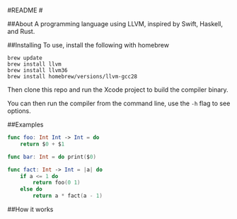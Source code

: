 #README #

##About
A programming language using LLVM, inspired by Swift, Haskell, and Rust.


##Installing
To use, install the following with homebrew

``` 
brew update
brew install llvm
brew install llvm36
brew install homebrew/versions/llvm-gcc28
``` 

Then clone this repo and run the Xcode project to build the compiler binary.

You can then run the compiler from the command line, use the `-h` flag to see options.

##Examples

```swift
func foo: Int Int -> Int = do
    return $0 + $1

func bar: Int = do print($0)

func fact: Int -> Int = |a| do
    if a <= 1 do
        return foo(0 1)
    else do
        return a * fact(a - 1)
```

##How it works



